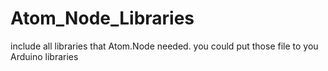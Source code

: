 Atom_Node_Libraries
===================

include all libraries that Atom.Node needed. you could put those file to you Arduino libraries
